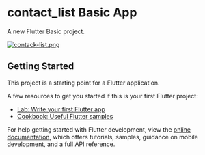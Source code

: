 # contact_list Basic App

A new Flutter Basic project.

[![contack-list.png](https://i.postimg.cc/J7Q4hnHX/contack-list.png)](https://postimg.cc/Dm8Kj7gf)

## Getting Started

This project is a starting point for a Flutter application.

A few resources to get you started if this is your first Flutter project:

- [Lab: Write your first Flutter app](https://docs.flutter.dev/get-started/codelab)
- [Cookbook: Useful Flutter samples](https://docs.flutter.dev/cookbook)

For help getting started with Flutter development, view the
[online documentation](https://docs.flutter.dev/), which offers tutorials,
samples, guidance on mobile development, and a full API reference.
